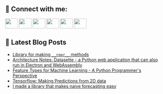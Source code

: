 ## 🔎 Connect with me:
[<img height="32" width="40" src="https://cdn.jsdelivr.net/npm/simple-icons@v5/icons/telegram.svg" />](https://t.me/bullbesh)
[<img height="32" width="40" src="https://cdn.jsdelivr.net/npm/simple-icons@v5/icons/vk.svg" />](https://vk.com/bullbesh)
[<img height="32" width="40" src="https://cdn.jsdelivr.net/npm/simple-icons@v5/icons/twitter.svg" />](https://twitter.com/bullbesh1)
[<img height="32" width="40" src="https://cdn.jsdelivr.net/npm/simple-icons@v5/icons/instagram.svg" />](https://www.instagram.com/bullbesh)
[<img height="32" width="40" src="https://cdn.jsdelivr.net/npm/simple-icons@v5/icons/reddit.svg" />](https://www.reddit.com/user/bullbesh)
[<img height="32" width="40" src="https://cdn.jsdelivr.net/npm/simple-icons@v5/icons/youtube.svg" />](https://www.youtube.com/channel/UCtfjRs6uzgq5mfm8S06WTcg)

## 📕 Latest Blog Posts
<!-- BLOG-POST-LIST:START -->
- [Library for making `__repr__` methods](https://www.reddit.com/r/Python/comments/uz9zsy/library_for_making_repr_methods/)
- [Architecture Notes: Datasette - a Python web application that can also run in Electron and WebAssembly](https://www.reddit.com/r/Python/comments/uz9osy/architecture_notes_datasette_a_python_web/)
- [Feature Types for Machine Learning - A Python Programmer&#39;s Perspective](https://www.reddit.com/r/Python/comments/uz91ce/feature_types_for_machine_learning_a_python/)
- [Tensorflow: Making Predictions from 2D data](https://www.reddit.com/r/Python/comments/uz7g3w/tensorflow_making_predictions_from_2d_data/)
- [I made a library that makes naive forecasting easy](https://www.reddit.com/r/Python/comments/uz713u/i_made_a_library_that_makes_naive_forecasting_easy/)
<!-- BLOG-POST-LIST:END -->
